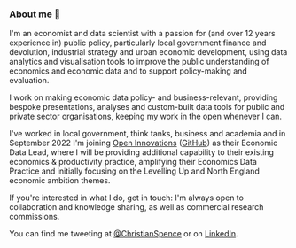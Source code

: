 ### About me 👋

I'm an economist and data scientist with a passion for (and over 12 years experience in) public policy, particularly local government finance and devolution, industrial strategy and urban economic development, using data analytics and visualisation tools to improve the public understanding of economics and economic data and to support policy-making and evaluation.

I work on making economic data policy- and business-relevant, providing bespoke presentations, analyses and custom-built data tools for public and private sector organisations, keeping my work in the open whenever I can.

I've worked in local government, think tanks, business and academia and in September 2022 I'm joining [Open Innovations](https://open-innovations.org) ([GitHub](https://github.com/open-innovations)) as their Economic Data Lead, where I will be providing additional capability to their existing economics & productivity practice, amplifying their Economics Data Practice and initially focusing on the Levelling Up and North England economic ambition themes.

If you're interested in what I do, get in touch: I'm always open to collaboration and knowledge sharing, as well as commercial research commissions.

You can find me tweeting at [@ChristianSpence](https://twitter.com/ChristianSpence) or on [LinkedIn](https://www.linkedin.com/in/christianspence).
<!--
**christianspence/christianspence** is a ✨ _special_ ✨ repository because its `README.md` (this file) appears on your GitHub profile.

Here are some ideas to get you started:

- 🔭 I’m currently working on ...
- 🌱 I’m currently learning ...
- 👯 I’m looking to collaborate on ...
- 🤔 I’m looking for help with ...
- 💬 Ask me about ...
- 📫 How to reach me: ...
- 😄 Pronouns: ...
- ⚡ Fun fact: ...
-->
